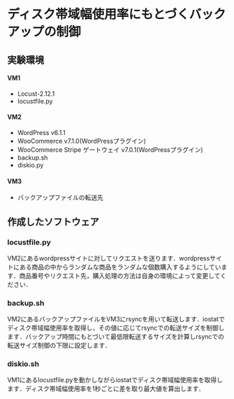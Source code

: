 # ディスク帯域幅使用率にもとづくバックアップの制御
## 実験環境
#### VM1
- Locust-2.12.1
- locustfile.py
#### VM2
- WordPress v6.1.1
- WooCommerce v7.1.0(WordPressプラグイン)
- WooCommerce Stripe ゲートウェイ v7.0.1(WordPressプラグイン)
- backup.sh
- diskio.py
#### VM3
- バックアップファイルの転送先
## 作成したソフトウェア
### locustfile.py
VM2にあるwordpressサイトに対してリクエストを送ります．wordpressサイトにある商品の中からランダムな商品をランダムな個数購入するようにしています．商品番号やリクエスト先，購入処理の方法は自身の環境によって変更してください．
<br>
### backup.sh
VM2にあるバックアップファイルをVM3にrsyncを用いて転送します．iostatでディスク帯域幅使用率を取得し，その値に応じてrsyncでの転送サイズを制御します．バックアップ時間にもとづいて最低限転送するサイズを計算しrsyncでの転送サイズ制御の下限に設定します．
<br>
### diskio.sh
VM1にあるlocustfile.pyを動かしながらiostatでディスク帯域幅使用率を取得します．ディスク帯域幅使用率を1秒ごとに差を取り最大値を算出します．
